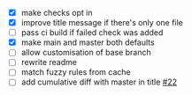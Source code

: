 - [x] make checks opt in
- [x] improve title message if there's only one file
- [ ] pass ci build if failed check was added
- [x] make main and master both defaults
- [ ] allow customisation of base branch
- [ ] rewrite readme
- [ ] match fuzzy rules from cache
- [ ] add cumulative diff with master in title [#22](https://github.com/siddharthkp/bundlesize2/issues/22)
